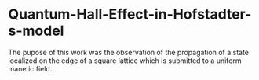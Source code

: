 # Quantum-Hall-Effect-in-Hofstadter-s-model

The pupose of this work was the observation of the propagation of a state localized on the edge of a square lattice which is submitted to a uniform manetic field. 
